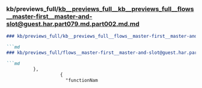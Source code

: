 ### kb/previews_full/kb__previews_full__kb__previews_full__flows__master-first__master-and-slot@guest.har.part079.md.part002.md.md

```md
### kb/previews_full/kb__previews_full__flows__master-first__master-and-slot@guest.har.part079.md.part002.md

```md
### kb/previews_full/flows__master-first__master-and-slot@guest.har.part079.md (part 002)

```md
          },
                    {
                      "functionNam
```

```

```

```
